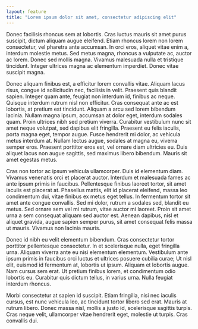 ```yaml
---
layout: feature
title: "Lorem ipsum dolor sit amet, consectetur adipiscing elit"
---
```


Donec facilisis rhoncus sem at lobortis. Cras luctus mauris sit amet purus suscipit, dictum aliquam augue eleifend. Etiam rhoncus lorem non lorem consectetur, vel pharetra ante accumsan. In orci eros, aliquet vitae enim a, interdum molestie metus. Sed metus magna, rhoncus a vulputate ac, auctor ac lorem. Donec sed mollis magna. Vivamus malesuada nulla et tristique tincidunt. Integer ultrices magna ac elementum imperdiet. Donec vitae suscipit magna.

Donec aliquam finibus est, a efficitur lorem convallis vitae. Aliquam lacus risus, congue id sollicitudin nec, facilisis in velit. Praesent quis blandit sapien. Integer quam ante, feugiat non interdum id, finibus ac neque. Quisque interdum rutrum nisl non efficitur. Cras consequat ante ac est lobortis, at pretium est tincidunt. Aliquam a arcu sed lorem bibendum lacinia. Nullam magna ipsum, accumsan at dolor eget, interdum sodales quam. Proin ultrices nibh sed pretium viverra. Curabitur vestibulum nunc sit amet neque volutpat, sed dapibus elit fringilla. Praesent eu felis iaculis, porta magna eget, tempor augue. Fusce hendrerit mi dolor, ac vehicula metus interdum at. Nullam lectus augue, sodales at magna eu, viverra semper eros. Praesent porttitor eros est, vel ornare diam ultricies eu. Duis aliquet lacus non augue sagittis, sed maximus libero bibendum. Mauris sit amet egestas metus.

Cras non tortor ac ipsum vehicula ullamcorper. Duis id elementum diam. Vivamus venenatis orci et placerat auctor. Interdum et malesuada fames ac ante ipsum primis in faucibus. Pellentesque finibus laoreet tortor, sit amet iaculis est placerat at. Phasellus mattis, elit id placerat eleifend, massa leo condimentum dui, vitae finibus ex metus eget tellus. In fermentum tortor sit amet ante congue convallis. Sed mi dolor, rutrum a sodales sed, blandit eu metus. Sed ornare sem vel mi rutrum, vitae auctor mi laoreet. Proin sit amet urna a sem consequat aliquam sed auctor est. Aenean dapibus, nisl et aliquet gravida, augue sapien semper purus, sit amet consequat felis massa ut mauris. Vivamus non lacinia mauris.

Donec id nibh eu velit elementum bibendum. Cras consectetur tortor porttitor pellentesque consectetur. In et scelerisque nulla, eget fringilla urna. Aliquam viverra ante eu nisi elementum elementum. Vestibulum ante ipsum primis in faucibus orci luctus et ultrices posuere cubilia curae; Ut nisl elit, euismod id fermentum at, lobortis ut ipsum. Aliquam et lobortis augue. Nam cursus sem erat. Ut pretium finibus lorem, et condimentum odio lobortis eu. Curabitur quis dictum tellus, in varius urna. Nulla feugiat interdum rhoncus.

Morbi consectetur at sapien id suscipit. Etiam fringilla, nisi nec iaculis cursus, est nunc vehicula leo, ac tincidunt tortor libero sed erat. Mauris at rutrum libero. Donec massa nisl, mollis a justo id, scelerisque sagittis turpis. Cras neque velit, ullamcorper vitae hendrerit eget, molestie ut turpis. Cras convallis dui.
